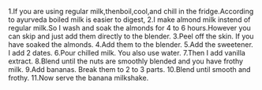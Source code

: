 1.If you are using regular milk,thenboil,cool,and chill in the fridge.According to ayurveda boiled milk is easier to digest,
2.I make almond milk instend of regular milk.So I wash and soak the almonds for 4 to 6 hours.However you can skip and just add them directly to the blender.
3.Peel off the skin. If you have soaked the almonds.
4.Add them to the blender.
5.Add the sweetener. I add 2 dates.
6.Pour chilled milk. You also use water.
7.Then I add vanilla extract.
8.Blend until the nuts are smoothly blended and you have frothy milk.
9.Add bananas. Break them to 2 to 3 parts.
10.Blend until smooth and frothy.
11.Now serve the banana milkshake.
